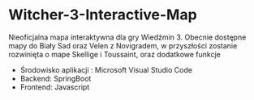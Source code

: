 # Witcher-3-Interactive-Map

Nieoficjalna mapa interaktywna dla gry Wiedźmin 3. Obecnie dostępne mapy do Biały Sad oraz Velen z Novigradem, w przyszłości zostanie rozwinięta o mape Skellige i Toussaint, oraz dodatkowe funkcje
* Środowisko aplikacji : Microsoft Visual Studio Code
* Backend: SpringBoot
* Frontend: Javascript
